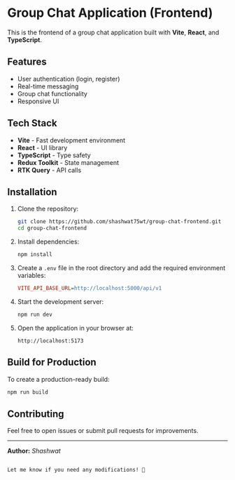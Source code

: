 
# Group Chat Application (Frontend)

This is the frontend of a  group chat application built with **Vite**, **React**, and **TypeScript**.

## Features
- User authentication (login, register)
- Real-time messaging
- Group chat functionality
- Responsive UI


## Tech Stack
- **Vite** - Fast development environment
- **React** - UI library
- **TypeScript** - Type safety
- **Redux Toolkit** - State management
- **RTK Query** - API calls


## Installation

1. Clone the repository:
   ```sh
   git clone https://github.com/shashwat75wt/group-chat-frontend.git
   cd group-chat-frontend
   ```

2. Install dependencies:
   ```sh
   npm install
   ```

3. Create a `.env` file in the root directory and add the required environment variables:
   ```ini
   VITE_API_BASE_URL=http://localhost:5000/api/v1
   ```

4. Start the development server:
   ```sh
   npm run dev
   ```

5. Open the application in your browser at:
   ```
   http://localhost:5173
   ```



## Build for Production

To create a production-ready build:
```sh
npm run build
```



## Contributing

Feel free to open issues or submit pull requests for improvements.

---

**Author:** _Shashwat_  


```

Let me know if you need any modifications! 🚀
